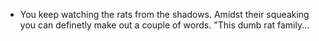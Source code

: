 - You keep watching the rats from the shadows. Amidst their squeaking you can definetly make out a couple of words. "This dumb rat family...